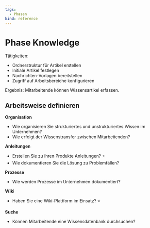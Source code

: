 ```yaml
---
tags:
  - Phasen
kind: reference
---
```

# Phase Knowledge

Tätigkeiten:

* Ordnerstruktur für Artikel erstellen
* Initiale Artikel festlegen
* Nachrichten-Vorlagen bereitstellen
* Zugriff auf Arbeitsbereiche konfigurieren

Ergebnis: Mitarbeitende können Wissensartikel erfassen.

## Arbeitsweise definieren

**Organisation**

* Wie organisieren Sie strukturiertes und unstrukturiertes Wissen im Unternehmen?
* Wie erfolgt der Wissenstransfer zwischen Mitarbeitenden?

**Anleitungen**

* Erstellen Sie zu ihren Produkte Anleitungen? ⭐
* Wie dokumentieren Sie die Lösung zu Problemfällen? 

**Prozesse**

* Wie werden Prozesse im Unternehmen dokumentiert?

**Wiki**

* Haben Sie eine Wiki-Plattform im Einsatz? ⭐

**Suche**

* Können Mitarbeitende eine Wissensdatenbank durchsuchen?

